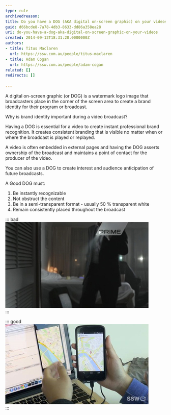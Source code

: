 ```yaml
---
type: rule
archivedreason: 
title: Do you have a DOG (AKA digital on-screen graphic) on your videos?
guid: d66bcde8-7a78-4db3-8633-dd86a358ea28
uri: do-you-have-a-dog-aka-digital-on-screen-graphic-on-your-videos
created: 2014-09-12T18:31:20.0000000Z
authors:
- title: Titus Maclaren
  url: https://ssw.com.au/people/titus-maclaren
- title: Adam Cogan
  url: https://ssw.com.au/people/adam-cogan
related: []
redirects: []

---
```


A digital on-screen graphic (or DOG) is a watermark logo image that broadcasters place in the corner of the screen area to create a brand identity for their program or broadcast.

Why is brand identity important during a video broadcast?

<!--endintro-->

Having a DOG is essential for a video to create instant professional brand recognition. It creates consistent branding that is visible no matter when or where the broadcast is played or replayed.

A video is often embedded in external pages and having the DOG asserts ownership of the broadcast and maintains a point of contact for the producer of the video.

You can also use a DOG to create interest and audience anticipation of future broadcasts.

A Good DOG must:

1. Be instantly recognizable
2. Not obstruct the content
3. Be in a semi-transparent format - usually  50 %  transparent white
4. Remain consistently placed throughout the broadcast



::: bad  
![Figure – Bad example: Channel ID is too obstructive and has unusual placement](dog-bad.jpg)  
:::


::: good  
![Figure – Good example: DOG placed in lower right corner where it's not obtrusive](dog-good.jpg)  
:::
